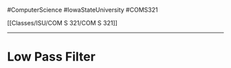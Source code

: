 #ComputerScience  #IowaStateUniversity  #COMS321 


[[Classes/ISU/COM S 321/COM S 321]] 

---

# Low Pass Filter